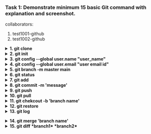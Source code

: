 ### Task 1: Demonstrate minimum 15 basic Git command with explanation and screenshot.
collaborators:
1. test1001-github
2. test1002-github

<!-- git clone  -->
<details><summary><b>  1. git clone </b></summary>  
  
```
    syntax: 1. git clone *github repository url*
    1. This command is used to mirroring the github respository to the local system
    2. To clone the repository in local system, 
        - Copy the github repository url
        - Choose the location at local system and open the IDE (vise versa) 
        - Execute the command with copied github respository url.
    3. After this command, the files in repository will cloned to local system.
```  
![git_clone](https://user-images.githubusercontent.com/114586341/193469159-765332cf-39cb-4592-ad9b-1ca12c979934.png)
</details>

<!-- git-init  -->
<details><summary><b>  2. git init</b></summary>  
  
```
    1. This command is used to initialize the repository. 
    2. Once hit enter after this command, a hidden folder '.git' will be created in the target folder. 
    3. It contains all the backlog references of the current git directories history.
```  
![git_init_image](https://user-images.githubusercontent.com/114586341/193465368-f105958e-6df1-4ad2-b334-5fc54ef652e4.png)
</details>

<!-- git config --global user.name  -->
<details><summary><b>  3. git config --global user.name "user_name"</b></summary>

```    
1. This command is used to configure the user name of the github account which we going to work with.
2. Executing this command is the one time activity required at inital phase of git configuration. If required, can change at any time.
```  
![git_config_user_name](https://user-images.githubusercontent.com/114586341/193466984-2194ef38-24fc-4525-a0c9-3c3fa2e0ccd3.png)
</details>



<!-- git config --global user.email "user email id"  -->
<details><summary><b>  4. git config --global user.email "user email id"</b></summary>
  
```
1. This command is used to configure the user email ID of the github account which we going to work with.
2. Executing this command is the one time activity required at inital phase of git configuration. If required, can change at any time.
```
![git_config_user_email](https://user-images.githubusercontent.com/114586341/193468251-51fac83a-5409-4d41-9999-a8a70b35295a.png)
</details>

<!-- git branch master to main  -->
<details><summary><b>  5. git branch -m master main</b></summary>
  
```
1. This command is used to transfer the files from master branch to main.
2. AFter this command, git will create 'main' branch and transfers all files into main and switched to it as active branch.
3. As the main branch in github is named as 'main', it is necessary to match the branch name in git also. 
4. This step is not required, if we select appropriate settings to name the main branch as 'main' during 'git-scm' setup at local machine. 
```
![git_master_to_main](https://user-images.githubusercontent.com/114586341/193469166-d627a269-c9b2-494a-a4fb-b24853855079.png)
</details>

<!-- git status -->
<details><summary><b>  6. git status </b></summary>
  
```
1. Once the file saved in IDE, git start tracking the current stage of the file. That is,  whether the file is in working directory or staging area or committed.
2. This 'git status' command is used to know at which stage the file is at. 
3. After this command, it shows the details with description and files with distinguished colors.
4. Files marked with Red color means, it is in working directory area. We can see the description as "Changes not staged for commit:" 
5. Files marked with Green color means, it is in staging area. We can see the description as "Changes to be committed:"
6. Once committed, we can see the description as "nothing to commit, working tree clean" 
```
![git_status](https://user-images.githubusercontent.com/114586341/193469154-d68d17cb-a2d8-42d6-bf90-cb47be1c5006.png)
![git_status_1](https://user-images.githubusercontent.com/114586341/193548151-5c45c514-5ad8-491b-b391-db5af23e1772.png)
![git_status_2](https://user-images.githubusercontent.com/114586341/193548155-995d03a1-099f-467a-b8ad-e9474ff91d84.png)
</details>

<!-- git add <file_name> <.>  -->
<details><summary><b>7. git add </b></summary>
  
```
1. This command is used to add the changes from working directory to staging area (pre-commit area).
2. To add all changes at once, we use (git add .) commad
3. To add changes of particular file, we use (git add 'file_name') command. Here, 'file name' should be mentioned with extention.

```
![git_add](https://user-images.githubusercontent.com/114586341/193468917-7d166a35-66d4-4bab-834a-9ed17d8e5f34.png)
</details>

<!-- git commit -->
<details><summary><b>  8. git commit -m 'message'</b></summary>
  
```
1. This command is used to confirm the changes and tells git that the file is ready to push to remote location (github)
2. After this command, git will move the file(s) from 'staging area' to 'committed area'
3. Now the file is ready to push from git to remote respository.

```
![git_commit](https://user-images.githubusercontent.com/114586341/193469160-71b77ea5-4a6b-4b11-bbbd-fb1027e61fcf.png)
</details>

<!-- git push -->
<details><summary><b>  9. git push</b></summary>
  
```
syntax: git push 'remote name' 'target repository branch'
1. This command is used to push the committed changes to remote repository
2. Eg.1, git push origin main.
    - It means, git will push the committed changes to 'main' branch in the 'origin' remote.
   Eg.2, git push origin sub_branch.
    - It means, git will push the committed changes to 'sub_branch' in the 'origin' remote.

```
![git_push](https://user-images.githubusercontent.com/114586341/193552798-c98ee82c-6a76-4fcd-9c1d-ba9c64ab670b.png)
</details>


<!-- git pull -->
<details><summary><b>  10. git pull </b></summary>
  
```
Scenraios:
1. Sometimes, we made changes in files at remote itself via browser. Like adding a new line in README.md file at github itself. In such case, it is essential to merge the changes and maintain same details at both git (local files) and github repository.
2. Also, whenever we made changes in other branch of own repository or files in forks repositories, it is necessary to pull the changes to source respository files (by pull requests) to maintain the same level data.

Command:
syntax: git pull 'remote name' 'source repository branch'
1. It is the combination of 'fetch' and 'merge' actions. 
2. This command is used to pull the committed changes from remote repository to local git.
2. Eg., git pull origin main.
    - It means, git will fetch the changes from 'main' branch and merge it to the current directory at local git.
3. Before executing the command, we should ensure the branch, at which we want to pull the repository details.
```
![git_pull](https://user-images.githubusercontent.com/114586341/193469169-099a86a3-b733-4e5d-aafd-661cd7a8f335.png)
</details>

<!-- git branch -->
<details><summary><b>  11. git chekcout -b 'branch name'</b></summary>
  
```
1. It is the combination of creating and switching branch in oneline. Same as
    >> git branch 'branch name'
    >> git checkout 'branch name'
2. After this command, git will create a branch and switched and mark it as active branch.
3. Eg., git checkout -b sub_branch
    - Let us assume, this command executed from 'main' branch.
    - After execution, git created sub_branch and switched and mark it as active branch.
4. To check the list of branches, use command
    >> git branch 
    - The active branch is marked with astrisk (*)
```
![git_branch_switch](https://user-images.githubusercontent.com/114586341/193469158-e562977e-8363-4aeb-8d81-f9251c933b70.png)
</details>

<!-- git restore -->
<details><summary><b>  12. git restore </b></summary>
  
```
syntax: git restore --staged 'file_name' (or) git restore --source 'commit SHA' 'file name'
1. After executing this command, git will move the file from 'staging area' to 'working directory'
2. Eg1:
    >> git restore --staged aboutme.txt
    - It will remove aboutme.txt file from staging area and mark it as 'M'.
  Eg2:
    >> git restore --source 8628daf aboutme.txt
    - It will remove changes made at commit '8628daf' in aboutme.txt file from staging area and mark it as 'M'. 

```
![git_restore](https://user-images.githubusercontent.com/114586341/193469153-df5d7fce-bc8e-493d-9292-5f17b4c3b319.png)
</details>

<!-- git log -->
<details><summary><b>  13. git log </b></summary>
  
```
syntax: git log (or) git log --oneline (or) git log -p
1. This command is used to review all activities which made to repository files.
- git log : listing all changes
- git log --online : list all commits with short notes
- git log -p : list all changes with detailed description of each actions made in files.

```
>> git log --online:
![git_log_oneline](https://user-images.githubusercontent.com/114586341/193469164-411b6a95-dc80-465a-99ed-36e1c58aacb0.png)</details>

<!-- git merge -->
<details><summary><b>  14. git merge 'branch name' </b></summary>
  
```
1. This command is used to merge the content of one branch to another branch
2. To execute this command, firt swtich to target branch
3. Then exectute this command to merge content from source branch to target branch.
4. Eg., git merge sub_branch
    - Let us assume, we going to merge content from sub_branch to main branch
    >> git checkout main (switching to main branch)
    >> git merge sub_branch (merging contents from sub_branch to main branch)

```
![git_merge](https://user-images.githubusercontent.com/114586341/193469168-2401494f-5e4a-41a3-839c-eb4d5a2c7747.png)
</details>

<!-- git diff -->
<details><summary><b> 15. git diff *branch1* *branch2*</b></summary>
  
```
1. This command is used to find the differences between the file of different branches.
2. It is highly useful when we facing merge conflicts

```
![git_diff](https://user-images.githubusercontent.com/114586341/193570126-548bca95-e663-4ed6-ac0c-7666a8a919c3.png)
</details>
